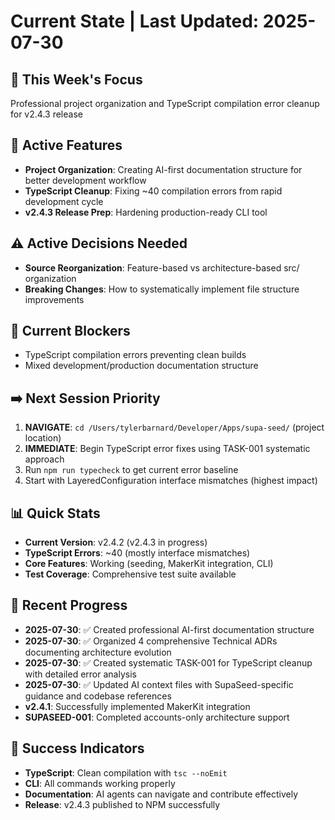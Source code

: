 # Current State | Last Updated: 2025-07-30

## 🎯 This Week's Focus
Professional project organization and TypeScript compilation error cleanup for v2.4.3 release

## 🔄 Active Features
- **Project Organization**: Creating AI-first documentation structure for better development workflow
- **TypeScript Cleanup**: Fixing ~40 compilation errors from rapid development cycle
- **v2.4.3 Release Prep**: Hardening production-ready CLI tool

## ⚠️ Active Decisions Needed
- **Source Reorganization**: Feature-based vs architecture-based src/ organization
- **Breaking Changes**: How to systematically implement file structure improvements

## 🚧 Current Blockers
- TypeScript compilation errors preventing clean builds
- Mixed development/production documentation structure

## ➡️ Next Session Priority  
1. **NAVIGATE**: `cd /Users/tylerbarnard/Developer/Apps/supa-seed/` (project location)
2. **IMMEDIATE**: Begin TypeScript error fixes using TASK-001 systematic approach
3. Run `npm run typecheck` to get current error baseline
4. Start with LayeredConfiguration interface mismatches (highest impact)

## 📊 Quick Stats
- **Current Version**: v2.4.2 (v2.4.3 in progress)
- **TypeScript Errors**: ~40 (mostly interface mismatches)
- **Core Features**: Working (seeding, MakerKit integration, CLI)
- **Test Coverage**: Comprehensive test suite available

## 📝 Recent Progress
- **2025-07-30**: ✅ Created professional AI-first documentation structure
- **2025-07-30**: ✅ Organized 4 comprehensive Technical ADRs documenting architecture evolution
- **2025-07-30**: ✅ Created systematic TASK-001 for TypeScript cleanup with detailed error analysis
- **2025-07-30**: ✅ Updated AI context files with SupaSeed-specific guidance and codebase references
- **v2.4.1**: Successfully implemented MakerKit integration
- **SUPASEED-001**: Completed accounts-only architecture support

## 🎯 Success Indicators
- **TypeScript**: Clean compilation with `tsc --noEmit`
- **CLI**: All commands working properly
- **Documentation**: AI agents can navigate and contribute effectively
- **Release**: v2.4.3 published to NPM successfully 